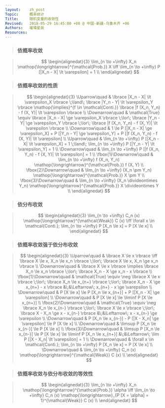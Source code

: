 ```yaml
---
layout:    zh_post
Topic:     概率统计
Title:     随机变量的收敛性
Revised:   2018-05-29 16:45:00 +08 @ 中国-新疆-乌鲁木齐 +06
Authors:   璀璨星辰
Resources:
---
```


> ### 依概率收敛

> $$
> \begin{alignedat}{3}
> \lim_{n \to +\infty} X_n \mathop{\longrightarrow}^{\mathcal{Prob.}} X \iff \lim_{n \to +\infty} P [|X_n - X| \lt \varepsilon] = 1 \\
> \end{alignedat}
> $$
>

> ### 依概率收敛的性质

> $$
> \begin{alignedat}{3}
> \Uparrow\quad           & \lbrace |X_n - X| \lt \varepsilon_X \rbrace \;\land\; \lbrace |Y_n - Y| \lt \varepsilon_Y \rbrace \mathop{\implies}^{f \in \mathcal{Conti.}} \lbrace |f (X_n, Y_n) - f (X, Y)| \lt \varepsilon \rbrace \\
> \Downarrow\quad         & \mathcal{True} \equiv \lbrace |X_n - X| \ge \varepsilon_X \rbrace \;\lor\; \lbrace |Y_n - Y| \ge \varepsilon_Y \rbrace \;\lor\; \lbrace |f (X_n, Y_n) - f (X, Y)| \lt \varepsilon \rbrace \\
> \Downarrow\quad         & 1 \le P [|X_n - X| \ge \varepsilon_X] + P [|Y_n - Y| \ge \varepsilon_Y] + P [|f (X_n, Y_n) - f (X, Y)| \lt \varepsilon] \\
> \Uparrow\quad           & \lim_{n \to +\infty} P [|X_n - X| \lt \varepsilon_X] = 1 \;\land\; \lim_{n \to +\infty} P [|Y_n - Y| \lt \varepsilon_Y] = 1 \\
> \Downarrow\quad         & \lim_{n \to +\infty} P [|f (X_n, Y_n) - f (X, Y)| \lt \varepsilon] = 1 \\
> \fbox{1}\Downarrow\quad & \lim_{n \to +\infty} f (X_n, Y_n) \mathop{\longrightarrow}^{\mathcal{Prob.}} f (X, Y) \\
> \fbox{2}\Downarrow\quad & \lim_{n \to +\infty} (X_n \pm Y_n) \mathop{\longrightarrow}^{\mathcal{Prob.}} X \pm Y \\
> \fbox{3}\Downarrow\quad & \lim_{n \to +\infty} (X_n \divideontimes Y_n) \mathop{\longrightarrow}^{\mathcal{Prob.}} X \divideontimes Y \\
> \end{alignedat}
> $$
>

> ### 依分布收敛

> $$
> \begin{alignedat}{3}
> \lim_{n \to +\infty} C_n (x) \mathop{\longrightarrow}^{\mathcal{Weak}} C (x) \iff \forall x \in \mathcal{Conti.}; \lim_{n \to +\infty} P [X_n \le x] = P [X \le x] \\
> \end{alignedat}
> $$
>

> ### 依概率收敛强于依分布收敛

> $$
> \begin{alignedat}{3}
> \Uparrow\quad           & \lbrace X \le x \rbrace \iff \lbrace X \le x, X_n \le x_n \rbrace \;\lor\; \lbrace X \le x, X_n \ge x_n \rbrace \\
> \Downarrow\quad         & \lbrace X \le x \rbrace \implies \lbrace X_n \le x_n \rbrace \;\lor\; \lbrace X_n - X \ge x_n - x \rbrace \\
> \fbox{1}\Downarrow\quad & \mathcal{True} \equiv \neg \lbrace X \le x \rbrace \;\lor\; \lbrace X_n \le x_{n+} \rbrace \;\lor\; \lbrace X_n - X \ge x_{n+} - x \rbrace &\;&\Leftarrow\; x_{n+} - x \ge \varepsilon \\
> \Downarrow\quad         & P [X \le x] \le P [X_n \le x_{n+}] + P [|X_n - X| \ge \varepsilon] \\
> \Downarrow\quad         & P [X \le x] \le \liminf P [X \le x_{n+}] \\
> \fbox{2}\Downarrow\quad & \mathcal{True} \equiv \neg \lbrace X_n \le x_{n-} \rbrace \;\lor\; \lbrace X \le x \rbrace \;\lor\; \lbrace X - X_n \ge x - x_{n-} \rbrace &\;&\Leftarrow\; x - x_{n-} \ge \varepsilon \\
> \Downarrow\quad         & P [X_n \le x_{n-}] - P [|X - X_n| \ge \varepsilon] \le P [X \le x] \\
> \Downarrow\quad         & \limsup P [X_n \le x_{n-}] \le P [X \le x] \\
> \fbox{3}\Downarrow\quad & \limsup P [X_n \le x_{n-}] \le P [X \le x] \le \liminf P [X_n \le x_{n+}]                                                                  &\;&\Leftarrow\; \lim P [|X - X_n| \lt \varepsilon] = 1 \\
> \Downarrow\quad         & \forall x \in \mathcal{Conti.}; \lim_{n \to +\infty} P [X_n \le x] = P [X \le x] \\
> \Downarrow\quad         & \lim_{n \to +\infty} C_n (x) \mathop{\longrightarrow}^{\mathcal{Weak}} C (x) \\
> \end{alignedat}
> $$
>

> ### 依概率收敛与依分布收敛的等效性

> $$
> \begin{alignedat}{3}
> \lim_{n \to +\infty} X_n \mathop{\longrightarrow}^{\mathcal{Prob.}} \alpha \iff \lim_{n \to +\infty} C_n (x) \mathop{\longrightarrow}_{P [X = \alpha] = 1}^{\mathcal{Weak}} C (x) \\
> \end{alignedat}
> $$
>